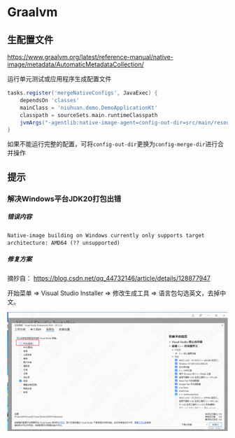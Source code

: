 # Graalvm

## 生配置文件

https://www.graalvm.org/latest/reference-manual/native-image/metadata/AutomaticMetadataCollection/

运行单元测试或应用程序生成配置文件

```groovy
tasks.register('mergeNativeConfigs', JavaExec) {
    dependsOn 'classes'
    mainClass = 'niuhuan.demo.DemoApplicationKt'
    classpath = sourceSets.main.runtimeClasspath
    jvmArgs("-agentlib:native-image-agent=config-out-dir=src/main/resources/META-INF/native-image/niuhuan/demo")
}
```

如果不能运行完整的配置，可将`config-out-dir`更换为`config-merge-dir`进行合并操作

## 提示

### 解决Windows平台JDK20打包出错

##### 错误内容
`Native-image building on Windows currently only supports target architecture: AMD64 (?? unsupported)`

##### 修复方案

摘抄自： https://blog.csdn.net/qq_44732146/article/details/128877947

开始菜单 => Visual Studio Installer => 修改生成工具 => 语言包勾选英文，去掉中文。

![](images/graalvm_01.png)

